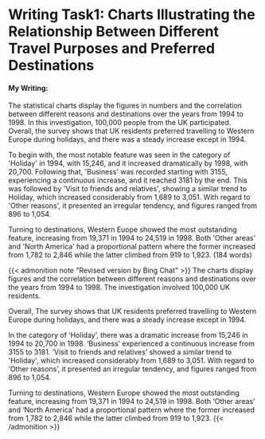 # Writing Task1: Charts Illustrating the Relationship Between Different Travel Purposes and Preferred Destinations


#### My Writing:

The statistical charts display the figures in numbers and the correlation between different reasons and destinations over the years from 1994 to 1998. In this investigation, 100,000 people from the UK participated.
 
Overall, the survey shows that UK residents preferred travelling to Western Europe during holidays, and there was a steady increase except in 1994.

To begin with, the most notable feature was seen in the category of 'Holiday' in 1994, with 15,246, and it increased dramatically by 1998, with 20,700. Following that, 'Business' was recorded starting with 3155, experiencing a continuous increase, and it reached 3181 by the end.
This was followed by 'Visit to friends and relatives', showing a similar trend to Holiday, which increased considerably from 1,689 to 3,051. With regard to 'Other reasons', it presented an irregular tendency, and figures ranged from 896 to 1,054.

Turning to destinations, Western Euope showed the most outstanding feature, increasing from 19,371 in 1994 to 24,519 in 1998. Both 'Other areas' and 'North America' had a proportional pattern where the former increased from 1,782 to 2,846 while the latter climbed from 919 to 1,923. (184 words)

{{< admonition note "Revised version by Bing Chat" >}}
The charts display figures and the correlation between different reasons and destinations over the years from 1994 to 1998. The investigation involved 100,000 UK residents.

Overall, The survey shows that UK residents preferred travelling to Western Europe during holidays, and there was a steady increase except in 1994.

In the category of ‘Holiday’, there was a dramatic increase from 15,246 in 1994 to 20,700 in 1998. ‘Business’ experienced a continuous increase from 3155 to 3181. ‘Visit to friends and relatives’ showed a similar trend to 'Holiday', which increased considerably from 1,689 to 3,051. With regard to ‘Other reasons’, it presented an irregular tendency, and figures ranged from 896 to 1,054.

Turning to destinations, Western Europe showed the most outstanding feature, increasing from 19,371 in 1994 to 24,519 in 1998. Both ‘Other areas’ and ‘North America’ had a proportional pattern where the former increased from 1,782 to 2,846 while the latter climbed from 919 to 1,923.
{{< /admonition >}}
